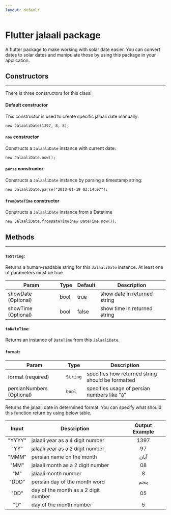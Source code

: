 ```yaml
---
layout: default
---
```


# Flutter jalaali package
A flutter package to make working with solar date easier. You can convert dates to solar dates and manipulate those by using this package in your application.
## Constructors
* * * 
There is three constructors for this class:

#### Default constructor

This constructor is used to create specific jalaali date manually:

    new JalaaliDate(1397, 8, 8);

#### `now` constructor

Constructs a `JalaaliDate` instance with current date:

    new JalaaliDate.now();

#### `parse` constructor

Constructs a `JalaaliDate` instance by parsing a timestamp string:

    new JalaaliDate.parse("2013-01-19 03:14:07");

#### `fromDateTime` constructor

Constructs a `JalaaliDate` instance from a Datetime

    new JalaaliDate.fromDateTime(new DateTime.now());

## Methods
* * * 
#### `toString`:

Returns a human-readable string for this `JalaaliDate` instance. At least one of parameters must be true

| Param | Type | Default | Description |
| ----- | ---- | ------- | ----------- |
| showDate (Optional) | bool | true | show date in returned string |	
| showTime (Optional) | bool | false | show time in returned string |

#### `toDateTime`:
Returns an instance of `DateTime` from this `JalaaliDate`.
#### `format`:

| Param | Type | Description |
| ----- | ---- | ----------- |
| format (required) | `String` | specifies how returned string should be formatted |
| persianNumbers (Optional) | `bool` | specifies usage of persian numbers like "۵" |

Returns the jalaali date in determined format. You can specify what should this function return by using below table.

| Input | Description | Output Example | 
| :---: | ----------- |     :---:      |
| "YYYY" | jalaali year as a 4 digit number | 1397 |
| "YY" | jalaali year as a 2 digit number | 97 |
| "MMM" | persian name on the month | آبان |
| "MM" | jalaali month as a 2 digit number | 08 |
| "M" | jalaali month number | 8 |
| "DDD" | persian day of the month word | پنجم |
| "DD" | day of the month as a 2 digit number | 05 |
| "D" | day of the month number | 5 |
